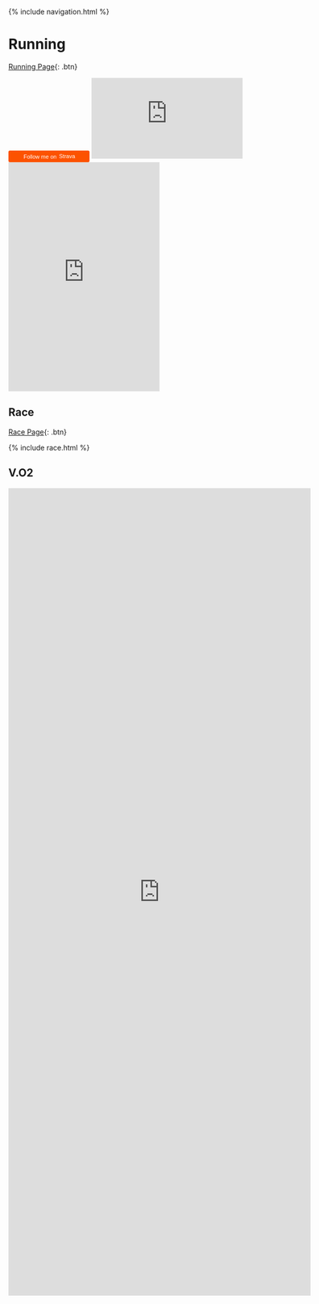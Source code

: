 {% include navigation.html %}

# Running

[Running Page](https://laqieer.github.io/running_page/){: .btn}

<a style="display:inline-block;background-color:#FC5200;color:#fff;padding:5px 10px 5px 30px;font-size:11px;font-family:Helvetica, Arial, sans-serif;white-space:nowrap;text-decoration:none;background-repeat:no-repeat;background-position:10px center;border-radius:3px;background-image:url('https://badges.strava.com/logo-strava-echelon.png')" href='https://strava.com/athletes/136949100' target="_clean">
  Follow me on
  <img src='https://badges.strava.com/logo-strava.png' alt='Strava' style='margin-left:2px;vertical-align:text-bottom' height=13 width=51 />
</a>

<iframe height='160' width='300' frameborder='0' allowtransparency='true' scrolling='no' src='https://www.strava.com/athletes/136949100/activity-summary/6abd058f710b86f020f40016f393cf39f98cf82f'></iframe><br/>

<iframe height='454' width='300' frameborder='0' allowtransparency='true' scrolling='no' src='https://www.strava.com/athletes/136949100/latest-rides/6abd058f710b86f020f40016f393cf39f98cf82f'></iframe>

## Race

[Race Page](https://laqieer.github.io/running_race/){: .btn}

{% include race.html %}

## V.O2

<iframe src='https://vdoto2.com/calculator/embed' width='600' height='1600' frameborder='0'></iframe>
